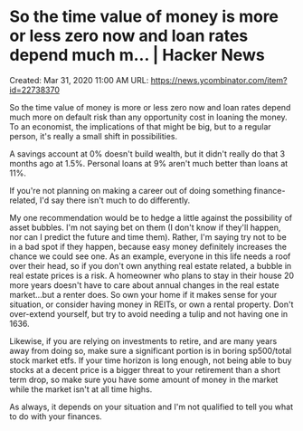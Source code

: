 # So the time value of money is more or less zero now and loan rates depend much m... | Hacker News

Created: Mar 31, 2020 11:00 AM
URL: https://news.ycombinator.com/item?id=22738370

So the time value of money is more or less zero now and loan rates depend much more on default risk than any opportunity cost in loaning the money. To an economist, the implications of that might be big, but to a regular person, it's really a small shift in possibilities.

A savings account at 0% doesn't build wealth, but it didn't really do that 3 months ago at 1.5%. Personal loans at 9% aren't much better than loans at 11%.

If you're not planning on making a career out of doing something finance-related, I'd say there isn't much to do differently.

My one recommendation would be to hedge a little against the possibility of asset bubbles. I'm not saying bet on them (I don't know if they'll happen, nor can I predict the future and time them). Rather, I'm saying try not to be in a bad spot if they happen, because easy money definitely increases the chance we could see one. As an example, everyone in this life needs a roof over their head, so if you don't own anything real estate related, a bubble in real estate prices is a risk. A homeowner who plans to stay in their house 20 more years doesn't have to care about annual changes in the real estate market...but a renter does. So own your home if it makes sense for your situation, or consider having money in REITs, or own a rental property. Don't over-extend yourself, but try to avoid needing a tulip and not having one in 1636.

Likewise, if you are relying on investments to retire, and are many years away from doing so, make sure a significant portion is in boring sp500/total stock market etfs. If your time horizon is long enough, not being able to buy stocks at a decent price is a bigger threat to your retirement than a short term drop, so make sure you have some amount of money in the market while the market isn't at all time highs.

As always, it depends on your situation and I'm not qualified to tell you what to do with your finances.